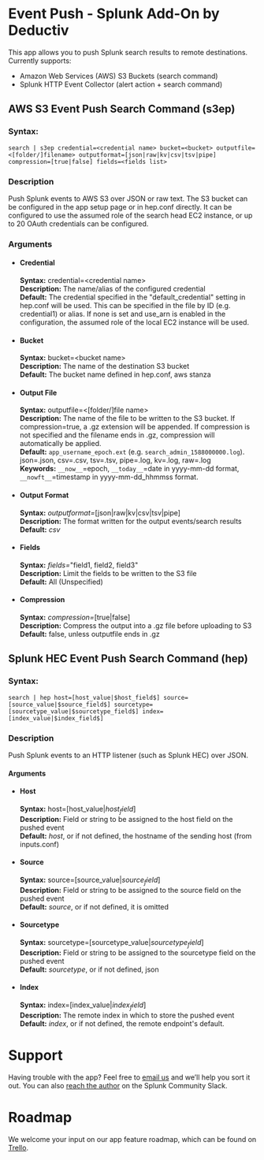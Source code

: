 # Event Push - Splunk Add-On by Deductiv

This app allows you to push Splunk search results to remote destinations.  Currently supports:

- Amazon Web Services (AWS) S3 Buckets (search command)
- Splunk HTTP Event Collector (alert action + search command)

## AWS S3 Event Push Search Command (s3ep)
### Syntax:
    search | s3ep credential=<credential name> bucket=<bucket> outputfile=<[folder/]filename> outputformat=[json|raw|kv|csv|tsv|pipe] compression=[true|false] fields=<fields list>

### Description
Push Splunk events to AWS S3 over JSON or raw text.  The S3 bucket can be configured in the app setup page or in hep.conf directly. It can be configured to use the assumed role of the search head EC2 instance, or up to 20 OAuth credentials can be configured.

### Arguments  
- #### Credential  
    **Syntax:** credential=&lt;credential name&gt;  
    **Description:** The name/alias of the configured credential  
    **Default:** The credential specified in the "default_credential" setting in hep.conf will be used. This can be specified in the file by ID (e.g. credential1) or alias. If none is set and use_arn is enabled in the configuration, the assumed role of the local EC2 instance will be used.  
- #### Bucket  
    **Syntax:** bucket=&lt;bucket name&gt;  
    **Description:** The name of the destination S3 bucket  
    **Default:** The bucket name defined in hep.conf, aws stanza  
- #### Output File
    **Syntax:** outputfile=&lt;[folder/]file name&gt;  
    **Description:** The name of the file to be written to the S3 bucket. If compression=true, a .gz extension will be appended. If compression is not specified and the filename ends in .gz, compression will automatically be applied.  
    **Default:** `app_username_epoch.ext` (e.g. `search_admin_1588000000.log`).  json=.json, csv=.csv, tsv=.tsv, pipe=.log, kv=.log, raw=.log  
    **Keywords:** `__now__`=epoch, `__today__`=date in yyyy-mm-dd format, `__nowft__`=timestamp in yyyy-mm-dd_hhmmss format.  
- #### Output Format
    **Syntax:** *outputformat=*[json|raw|kv|csv|tsv|pipe]  
    **Description:** The format written for the output events/search results  
    **Default:** *csv*  
- #### Fields
    **Syntax:** *fields=*"field1, field2, field3"  
    **Description:** Limit the fields to be written to the S3 file  
    **Default:** All (Unspecified)  
- #### Compression
    **Syntax:** *compression=*[true|false]  
    **Description:** Compress the output into a .gz file before uploading to S3  
    **Default:** false, unless outputfile ends in .gz  

## Splunk HEC Event Push Search Command (hep)
### Syntax:
    search | hep host=[host_value|$host_field$] source=[source_value|$source_field$] sourcetype=[sourcetype_value|$sourcetype_field$] index=[index_value|$index_field$]

### Description
Push Splunk events to an HTTP listener (such as Splunk HEC) over JSON.

#### Arguments
- #### Host
    **Syntax:** host=[host_value|$host_field$]  
    **Description:** Field or string to be assigned to the host field on the pushed event  
    **Default:** $host$, or if not defined, the hostname of the sending host (from inputs.conf)  
- #### Source
    **Syntax:** source=[source_value|$source_field$]  
    **Description:** Field or string to be assigned to the source field on the pushed event  
    **Default:** $source$, or if not defined, it is omitted  
- #### Sourcetype
    **Syntax:** sourcetype=[sourcetype_value|$sourcetype_field$]  
    **Description:** Field or string to be assigned to the sourcetype field on the pushed event  
    **Default:** $sourcetype$, or if not defined, json  
- #### Index
    **Syntax:** index=[index_value|$index_field$]  
    **Description:** The remote index in which to store the pushed event  
    **Default:** $index$, or if not defined, the remote endpoint's default.  

# Support

Having trouble with the app? Feel free to [email us](mailto:contact@deductiv.net) and we’ll help you sort it out. You can also [reach the author](https://splunk-usergroups.slack.com/team/U30E9LS79) on the Splunk Community Slack.

# Roadmap

We welcome your input on our app feature roadmap, which can be found on [Trello](https://trello.com/b/YbFOsuKJ/deductiv-http-event-push-app-for-splunk).
